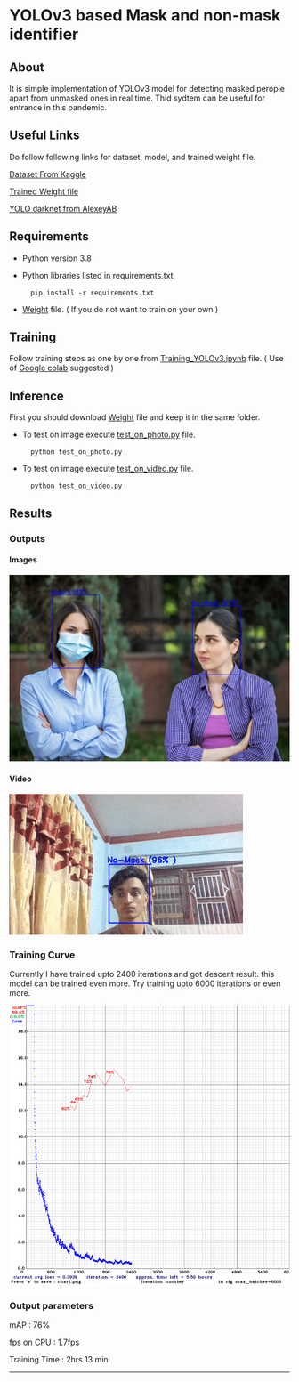 # YOLOv3 based Mask and non-mask identifier

## About

It is simple implementation of YOLOv3 model for detecting masked perople apart from unmasked ones in real time. Thid sydtem can be useful for entrance in this pandemic.

## Useful Links

Do follow following links for dataset, model, and trained weight file.

[Dataset From Kaggle](https://www.kaggle.com/datasets/crained/wearingmaskc19)

[Trained Weight file](https://drive.google.com/file/d/1-H_DIlCpxvlFSbZKabNWZlG1ebniHzFH/view?usp=sharing)

[YOLO darknet from AlexeyAB](https://github.com/AlexeyAB/darknet)

## Requirements

- Python version 3.8

- Python libraries listed in requirements.txt

        pip install -r requirements.txt

- [Weight](https://drive.google.com/file/d/1-H_DIlCpxvlFSbZKabNWZlG1ebniHzFH/view?usp=sharing) file. ( If you do not want to train on your own )

## Training

Follow training steps as one by one from [Training_YOLOv3.ipynb](https://github.com/AnjaanKhadka/Face-mask-Detection-using-YOLOv3/blob/master/Training_YOLOv3.ipynb) file. ( Use of [Google colab](https://colab.research.google.com/) suggested )

## Inference

First you should download [Weight](https://drive.google.com/file/d/1-H_DIlCpxvlFSbZKabNWZlG1ebniHzFH/view?usp=sharing) file and keep it in the same folder.

- To test on image execute [test_on_photo.py](https://github.com/AnjaanKhadka/Face-mask-Detection-using-YOLOv3/blob/master/test_on_photo.py) file.

        python test_on_photo.py

- To test on image execute [test_on_video.py](https://github.com/AnjaanKhadka/Face-mask-Detection-using-YOLOv3/blob/master/test_on_video.py) file.

        python test_on_video.py

## Results

### Outputs

#### Images

![Tested on image](https://github.com/AnjaanKhadka/Face-mask-Detection-using-YOLOv3/blob/master/images/result.jpg)

#### Video

![Tested on video](https://github.com/AnjaanKhadka/Face-mask-Detection-using-YOLOv3/blob/master/images/result_video.gif)

### Training Curve

Currently I have trained upto 2400 iterations and got descent result. this model can be trained even more. Try training upto 6000 iterations or even more.

![Training Curve](https://github.com/AnjaanKhadka/Face-mask-Detection-using-YOLOv3/blob/master/images/chart_yolov3.png)

### Output parameters  

mAP : 76%

fps on CPU : 1.7fps

Training Time : 2hrs 13 min

---

